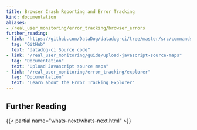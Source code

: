 ```yaml
---
title: Browser Crash Reporting and Error Tracking
kind: documentation
aliases:
- /real_user_monitoring/error_tracking/browser_errors
further_reading:
- link: "https://github.com/DataDog/datadog-ci/tree/master/src/commands/sourcemaps"
  tag: "GitHub"
  text: "datadog-ci Source code"
- link: "/real_user_monitoring/guide/upload-javascript-source-maps"
  tag: "Documentation"
  text: "Upload Javascript source maps"
- link: "/real_user_monitoring/error_tracking/explorer"
  tag: "Documentation"
  text: "Learn about the Error Tracking Explorer"
---
```



## Further Reading

{{< partial name="whats-next/whats-next.html" >}}

[1]: /real_user_monitoring/browser/data_collected/?tab=error#source-errors
[2]: /real_user_monitoring/browser/collecting_browser_errors/?tab=npm#collect-errors-manually
[3]: /real_user_monitoring/browser/collecting_browser_errors/?tab=npm#error-sources
[4]: https://app.datadoghq.com/rum/error-tracking
[5]: https://app.datadoghq.com/rum/application/create
[6]: /real_user_monitoring/browser/#setup
[7]: https://www.npmjs.com/package/@datadog/browser-rum
[8]: /real_user_monitoring/browser/#initialization-parameters
[9]: /real_user_monitoring/guide/upload-javascript-source-maps
[10]: https://github.com/DataDog/datadog-ci/tree/master/src/commands/sourcemaps#sourcemaps-command
[11]: https://github.com
[12]: https://about.gitlab.com
[13]: https://bitbucket.org/product
[14]: /integrations/guide/source-code-integration/
